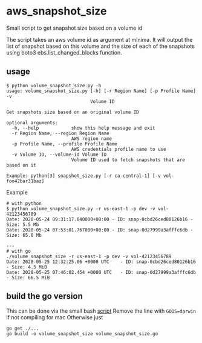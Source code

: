 # aws_snapshot_size
Small script to get snapshot size based on a volume id

The script takes an aws volume id as argument at minima.
It will output the list of snapshot based on this volume
and the size of each of the snapshots using boto3 ebs.list_changed_blocks function.

## usage

```
$ python volume_snapshot_size.py -h
usage: volume_snapshot_size.py [-h] [-r Region Name] [-p Profile Name] -v
                               Volume ID

Get snapshots size based on an original volume ID

optional arguments:
  -h, --help            show this help message and exit
  -r Region Name, --region Region Name
                        AWS region name
  -p Profile Name, --profile Profile Name
                        AWS credentials profile name to use
  -v Volume ID, --volume-id Volume ID
                        Volume ID used to fetch snapshots that are based on it

Example: python[3] snapshot_size.py [-r ca-central-1] [-v vol-foo42bar31baz]
```

Example
```
# with python
$ python volume_snapshot_size.py -r us-east-1 -p dev -v vol-42123456789
Date: 2020-05-24 09:31:17.040000+00:00 - ID: snap-0cbd26ced80126b16 - Size: 5.5 Mb
Date: 2020-05-24 07:53:01.767000+00:00 - ID: snap-0d27999a3afffc6db - Size: 65.0 Mb

---
# with go
./volume_snapshot_size -r us-east-1 -p dev -v vol-42123456789
Date: 2020-05-25 12:32:25.06 +0000 UTC    - ID: snap-0cbd26ced80126b16 - Size: 4.5 MiB
Date: 2020-05-25 07:46:02.454 +0000 UTC   - ID: snap-0d27999a3afffc6db - Size: 66.5 MiB
```

## build the go version

This can be done via the small bash [script](build_binary.sh)
Remove the line with `GOOS=darwin` if not compiling for mac
Otherwise just
```
go get ./...
go build -o volume_snapshot_size volume_snapshot_size.go
```
